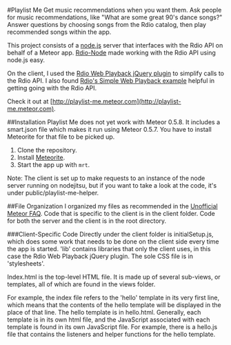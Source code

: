 #Playlist Me
Get music recommendations when you want them. Ask people for music recommendations, like "What are some great 90's dance songs?" Answer questions by choosing songs from the Rdio catalog, then play recommended songs within the app.

This project consists of a  [node.js](https://github.com/joyent/node) server that interfaces with the Rdio API on behalf of a Meteor app. [Rdio-Node](https://github.com/monsur/rdio-node) made working with the Rdio API using node.js easy.

On the client, I used the [Rdio Web Playback jQuery plugin](https://github.com/ColemanFoley/jquery.rdio.js) to simplify calls to the Rdio API. I also found [Rdio's Simple Web Playback example](https://github.com/rdio/hello-web-playback) helpful in getting going with the Rdio API.

Check it out at [http://playlist-me.meteor.com](http://playlist-me.meteor.com).

##Installation
Playlist Me does not yet work with Meteor 0.5.8. It includes a smart.json file which makes it run using Meteor 0.5.7. You have to install Meteorite for that file to be picked up.

1. Clone the repository.
2. Install [Meteorite](https://github.com/oortcloud/meteorite).
2. Start the app up with `mrt`.

Note: The client is set up to make requests to an instance of the node server running on nodejitsu, but if you want to take a look at the code, it's under public/playlist-me-helper.

##File Organization
I organized my files as recommended in the [Unofficial Meteor FAQ](https://github.com/oortcloud/unofficial-meteor-faq#where-should-i-put-my-files). Code that is specific to the client is in the client folder. Code for both the server and the client is in the root directory.

###Client-Specific Code
Directly under the client folder is initialSetup.js, which does some work that needs to be done on the client side every time the app is started. 'lib' contains libraries that only the client uses, in this case the Rdio Web Playback jQuery plugin. The sole CSS file is in 'stylesheets'.

Index.html is the top-level HTML file. It is made up of several sub-views, or templates, all of which are found in the views folder. 

For example, the index file refers to the 'hello' template in its very first line, which means that the contents of the hello template will be displayed in the place of that line. The hello template is in hello.html. Generally, each template is in its own html file, and the JavaScript  associated with each template is found in its own JavaScript file. For example, there is a hello.js file that contains the listeners and helper functions for the hello template.

